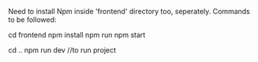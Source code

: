 Need to install Npm inside 'frontend' directory too, seperately. Commands to be followed:

cd frontend
npm install
npm run
npm start

cd ..
npm run dev //to run project
